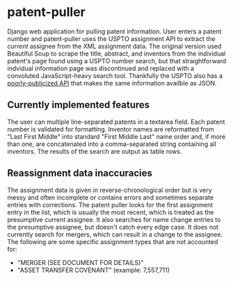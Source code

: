 # patent-puller
Django web application for pulling patent information. User enters a patent number and patent-puller uses the USPTO assignment API to extract the *current* assignee from the XML assignment data. The original version used Beautiful Soup to scrape the title, abstract, and inventors from the individual patent's page found using a USPTO number search, but that straightforward indvidual information page was discontinued and replaced with a convoluted JavaScript-heavy search tool. Thankfully the USPTO also has a [poorly-publicized API](https://developer.uspto.gov/ibd-api/swagger-ui/index.html) that makes the same information availble as JSON.
## Currently implemented features
The user can multiple line-separated patents in a textarea field. Each patent number  is validated for formatting. Inventor names are reformatted from "Last First Middle" into standard "First Middle Last" name order and, if more than one, are concatenated into a comma-separated string containing all inventors. The results of the search are output as table rows.
## Reassignment data inaccuracies
The assignment data is given in reverse-chronological order but is very messy and often incomplete or contains errors and sometimes separate entries with corrections. The patent puller looks for the first assignment entry in the list, which is usually the most recent, which is treated as the presumptive current assignee. It also searches for name change entries to the presumptive assignee, but doesn't catch every edge case. It does not currently search for mergers, which can result in a change to the assignee. The following are some specific assignment types that are not accounted for:
 * "MERGER (SEE DOCUMENT FOR DETAILS)"
 * "ASSET TRANSFER COVENANT" (example: 7,557,711)
